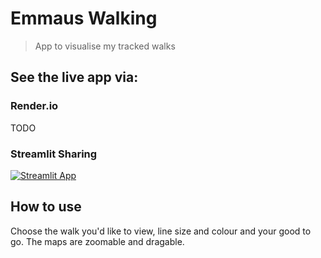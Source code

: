 # Emmaus Walking

> App to visualise my tracked walks

## See the live app via:

### Render.io

TODO

### Streamlit Sharing

[![Streamlit App](https://static.streamlit.io/badges/streamlit_badge_black_white.svg)](https://share.streamlit.io/mjboothaus/emmaus_walking/emmaus_walking/app.py)


## How to use

Choose the walk you'd like to view, line size and colour and your good to go. The maps are zoomable and dragable.
